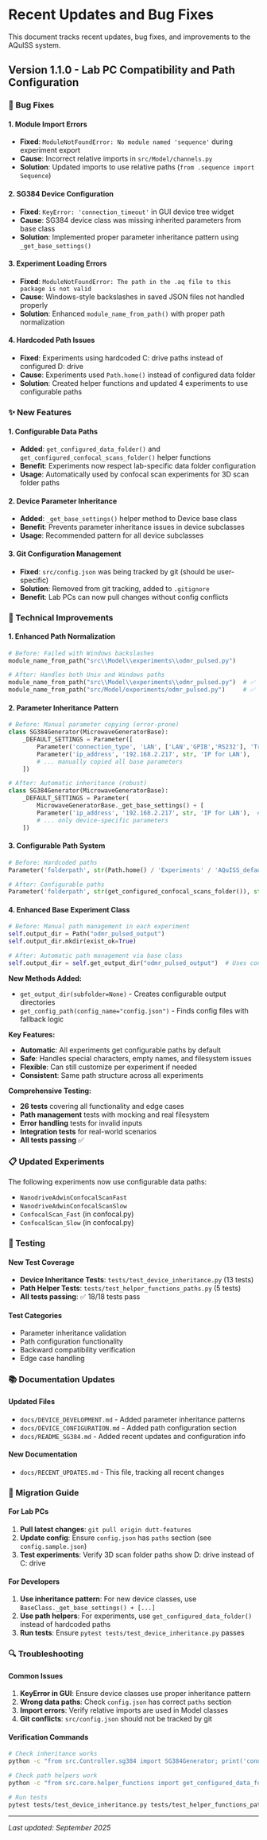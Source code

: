 # Recent Updates and Bug Fixes

This document tracks recent updates, bug fixes, and improvements to the AQuISS system.

## Version 1.1.0 - Lab PC Compatibility and Path Configuration

### 🐛 Bug Fixes

#### 1. Module Import Errors
- **Fixed**: `ModuleNotFoundError: No module named 'sequence'` during experiment export
- **Cause**: Incorrect relative imports in `src/Model/channels.py`
- **Solution**: Updated imports to use relative paths (`from .sequence import Sequence`)

#### 2. SG384 Device Configuration
- **Fixed**: `KeyError: 'connection_timeout'` in GUI device tree widget
- **Cause**: SG384 device class was missing inherited parameters from base class
- **Solution**: Implemented proper parameter inheritance pattern using `_get_base_settings()`

#### 3. Experiment Loading Errors
- **Fixed**: `ModuleNotFoundError: The path in the .aq file to this package is not valid`
- **Cause**: Windows-style backslashes in saved JSON files not handled properly
- **Solution**: Enhanced `module_name_from_path()` with proper path normalization

#### 4. Hardcoded Path Issues
- **Fixed**: Experiments using hardcoded C: drive paths instead of configured D: drive
- **Cause**: Experiments used `Path.home()` instead of configured data folder
- **Solution**: Created helper functions and updated 4 experiments to use configurable paths

### ✨ New Features

#### 1. Configurable Data Paths
- **Added**: `get_configured_data_folder()` and `get_configured_confocal_scans_folder()` helper functions
- **Benefit**: Experiments now respect lab-specific data folder configuration
- **Usage**: Automatically used by confocal scan experiments for 3D scan folder paths

#### 2. Device Parameter Inheritance
- **Added**: `_get_base_settings()` helper method to Device base class
- **Benefit**: Prevents parameter inheritance issues in device subclasses
- **Usage**: Recommended pattern for all device subclasses

#### 3. Git Configuration Management
- **Fixed**: `src/config.json` was being tracked by git (should be user-specific)
- **Solution**: Removed from git tracking, added to `.gitignore`
- **Benefit**: Lab PCs can now pull changes without config conflicts

### 🔧 Technical Improvements

#### 1. Enhanced Path Normalization
```python
# Before: Failed with Windows backslashes
module_name_from_path("src\\Model\\experiments\\odmr_pulsed.py")

# After: Handles both Unix and Windows paths
module_name_from_path("src\\Model\\experiments\\odmr_pulsed.py")  # ✅ Works
module_name_from_path("src/Model/experiments/odmr_pulsed.py")     # ✅ Works
```

#### 2. Parameter Inheritance Pattern
```python
# Before: Manual parameter copying (error-prone)
class SG384Generator(MicrowaveGeneratorBase):
    _DEFAULT_SETTINGS = Parameter([
        Parameter('connection_type', 'LAN', ['LAN','GPIB','RS232'], 'Transport type'),
        Parameter('ip_address', '192.168.2.217', str, 'IP for LAN'),
        # ... manually copied all base parameters
    ])

# After: Automatic inheritance (robust)
class SG384Generator(MicrowaveGeneratorBase):
    _DEFAULT_SETTINGS = Parameter(
        MicrowaveGeneratorBase._get_base_settings() + [
        Parameter('ip_address', '192.168.2.217', str, 'IP for LAN'),  # Override
        # ... only device-specific parameters
    ])
```

#### 3. Configurable Path System
```python
# Before: Hardcoded paths
Parameter('folderpath', str(Path.home() / 'Experiments' / 'AQuISS_default_save_location' / 'confocal_scans'), str, 'folder location')

# After: Configurable paths
Parameter('folderpath', str(get_configured_confocal_scans_folder()), str, 'folder location')
```

#### 4. Enhanced Base Experiment Class
```python
# Before: Manual path management in each experiment
self.output_dir = Path("odmr_pulsed_output")
self.output_dir.mkdir(exist_ok=True)

# After: Automatic path management via base class
self.output_dir = self.get_output_dir("odmr_pulsed_output")  # Uses configured data folder
```

**New Methods Added:**
- `get_output_dir(subfolder=None)` - Creates configurable output directories
- `get_config_path(config_name="config.json")` - Finds config files with fallback logic

**Key Features:**
- **Automatic**: All experiments get configurable paths by default
- **Safe**: Handles special characters, empty names, and filesystem issues
- **Flexible**: Can still customize per experiment if needed
- **Consistent**: Same path structure across all experiments

**Comprehensive Testing:**
- **26 tests** covering all functionality and edge cases
- **Path management** tests with mocking and real filesystem
- **Error handling** tests for invalid inputs
- **Integration tests** for real-world scenarios
- **All tests passing** ✅

### 📋 Updated Experiments

The following experiments now use configurable data paths:
- `NanodriveAdwinConfocalScanFast`
- `NanodriveAdwinConfocalScanSlow` 
- `ConfocalScan_Fast` (in confocal.py)
- `ConfocalScan_Slow` (in confocal.py)

### 🧪 Testing

#### New Test Coverage
- **Device Inheritance Tests**: `tests/test_device_inheritance.py` (13 tests)
- **Path Helper Tests**: `tests/test_helper_functions_paths.py` (5 tests)
- **All tests passing**: ✅ 18/18 tests pass

#### Test Categories
- Parameter inheritance validation
- Path configuration functionality
- Backward compatibility verification
- Edge case handling

### 📚 Documentation Updates

#### Updated Files
- `docs/DEVICE_DEVELOPMENT.md` - Added parameter inheritance patterns
- `docs/DEVICE_CONFIGURATION.md` - Added path configuration section
- `docs/README_SG384.md` - Added recent updates and configuration info

#### New Documentation
- `docs/RECENT_UPDATES.md` - This file, tracking all recent changes

### 🚀 Migration Guide

#### For Lab PCs
1. **Pull latest changes**: `git pull origin dutt-features`
2. **Update config**: Ensure `config.json` has `paths` section (see `config.sample.json`)
3. **Test experiments**: Verify 3D scan folder paths show D: drive instead of C: drive

#### For Developers
1. **Use inheritance pattern**: For new device classes, use `BaseClass._get_base_settings() + [...]`
2. **Use path helpers**: For experiments, use `get_configured_data_folder()` instead of hardcoded paths
3. **Run tests**: Ensure `pytest tests/test_device_inheritance.py` passes

### 🔍 Troubleshooting

#### Common Issues
1. **KeyError in GUI**: Ensure device classes use proper inheritance pattern
2. **Wrong data paths**: Check `config.json` has correct `paths` section
3. **Import errors**: Verify relative imports are used in Model classes
4. **Git conflicts**: `src/config.json` should not be tracked by git

#### Verification Commands
```bash
# Check inheritance works
python -c "from src.Controller.sg384 import SG384Generator; print('connection_timeout' in SG384Generator._DEFAULT_SETTINGS.keys())"

# Check path helpers work
python -c "from src.core.helper_functions import get_configured_data_folder; print(get_configured_data_folder())"

# Run tests
pytest tests/test_device_inheritance.py tests/test_helper_functions_paths.py -v
```

---

*Last updated: September 2025*
